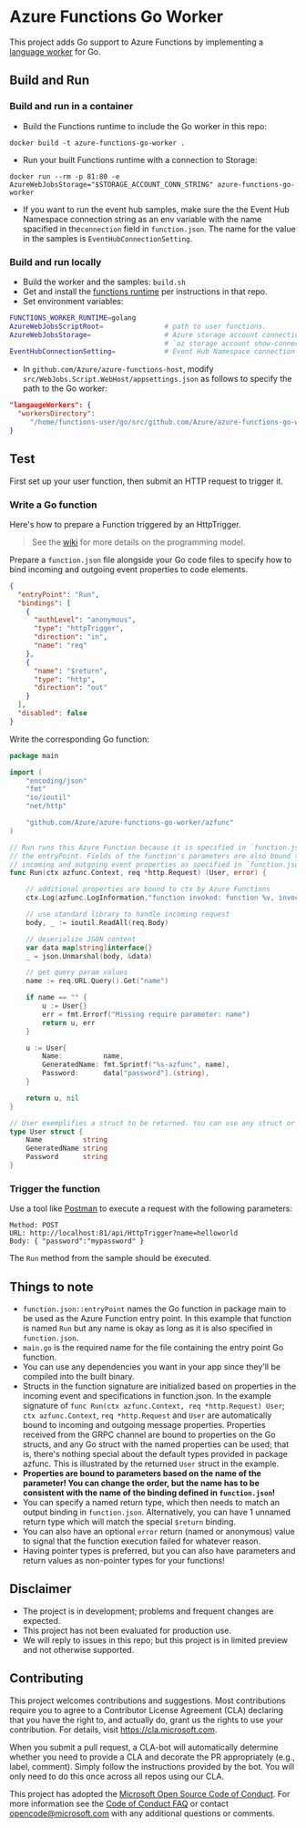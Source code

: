 # Azure Functions Go Worker

This project adds Go support to Azure Functions by implementing a [language
worker][] for Go.

[language worker]: https://github.com/Azure/azure-functions-host/wiki/Language-Extensibility

## Build and Run

### Build and run in a container

- Build the Functions runtime to include the Go worker in this repo:

`docker build -t azure-functions-go-worker .`

- Run your built Functions runtime with a connection to Storage:

`docker run --rm -p 81:80 -e AzureWebJobsStorage="$STORAGE_ACCOUNT_CONN_STRING" azure-functions-go-worker`

- If you want to run the event hub samples, make sure the the Event Hub Namespace connection string as an env variable with the name spacified in the`connection` field in `function.json`. The name for the value in the samples is `EventHubConnectionSetting`.

### Build and run locally

- Build the worker and the samples: `build.sh`
- Get and install the [functions runtime](https://github.com/Azure/azure-functions-host)
  per instructions in that repo.
- Set environment variables:

```bash
FUNCTIONS_WORKER_RUNTIME=golang
AzureWebJobsScriptRoot=               # path to user functions.
AzureWebJobsStorage=                  # Azure storage account connection string from
                                      # `az storage account show-connection-string`
EventHubConnectionSetting=            # Event Hub Namespace connection string.
```

- In `github.com/Azure/azure-functions-host`, modify
  `src/WebJobs.Script.WebHost/appsettings.json` as follows to specify the
  path to the Go worker:

```json
"langaugeWorkers": {
  "workersDirectory":
     "/home/functions-user/go/src/github.com/Azure/azure-functions-go-worker/workers"
}
```

## Test

First set up your user function, then submit an HTTP request to trigger it.

### Write a Go function

Here's how to prepare a Function triggered by an HttpTrigger.

> See the [wiki](https://github.com/Azure/azure-functions-go-worker/wiki) for
> more details on the programming model.

Prepare a `function.json` file alongside your Go code files to specify how to
bind incoming and outgoing event properties to code elements.

```json
{
  "entryPoint": "Run",
  "bindings": [
    {
      "authLevel": "anonymous",
      "type": "httpTrigger",
      "direction": "in",
      "name": "req"
    },
    {
      "name": "$return",
      "type": "http",
      "direction": "out"
    }
  ],
  "disabled": false
}
```

Write the corresponding Go function:

```go
package main

import (
	"encoding/json"
	"fmt"
	"io/ioutil"
	"net/http"

	"github.com/Azure/azure-functions-go-worker/azfunc"
)

// Run runs this Azure Function because it is specified in `function.json` as
// the entryPoint. Fields of the function's parameters are also bound to
// incoming and outgoing event properties as specified in `function.json`.
func Run(ctx azfunc.Context, req *http.Request) (User, error) {

	// additional properties are bound to ctx by Azure Functions
	ctx.Log(azfunc.LogInformation,"function invoked: function %v, invocation %v", ctx.FunctionID(), ctx.InvocationID())

	// use standard library to handle incoming request
	body, _ := ioutil.ReadAll(req.Body)

	// deserialize JSON content
	var data map[string]interface{}
	_ = json.Unmarshal(body, &data)

	// get query param values
	name := req.URL.Query().Get("name")

	if name == "" {
		u := User{}
		err = fmt.Errorf("Missing require parameter: name")
		return u, err
	}

	u := User{
		Name:          name,
		GeneratedName: fmt.Sprintf("%s-azfunc", name),
		Password:      data["password"].(string),
	}

	return u, nil
}

// User exemplifies a struct to be returned. You can use any struct or *struct.
type User struct {
	Name          string
	GeneratedName string
	Password      string
}
```

### Trigger the function

Use a tool like [Postman](https://www.getpostman.com/apps) to execute a request
with the following parameters:

```
Method: POST
URL: http://localhost:81/api/HttpTrigger?name=helloworld
Body: { "password":"mypassword" }
```

The `Run` method from the sample should be executed.

## Things to note

- `function.json::entryPoint` names the Go function in package main to be used
  as the Azure Function entry point. In this example that function is named
  `Run` but any name is okay as long as it is also specified in
  `function.json`.
- `main.go` is the required name for the file containing the entry point Go
  function.
- You can use any dependencies you want in your app since they'll be compiled
  into the built binary.
- Structs in the function signature are initialized based on properties in the
  incoming event and specifications in function.json. In the example
  signature of `func Run(ctx azfunc.Context, req *http.Request) User`; `ctx azfunc.Context`, `req *http.Request` and `User` are automatically bound to
  incoming and outgoing message properties. Properties received from the GRPC
  channel are bound to properties on the Go structs, and any Go struct
  with the named properties can be used; that is, there's nothing special about
  the default types provided in package azfunc. This is illustrated by the
  returned `User` struct in the example.
- **Properties are bound to parameters based on the name of the parameter! You
  can change the order, but the name has to be consistent with the name of the
  binding defined in `function.json`!**
- You can specify a named return type, which then needs to match an output
  binding in `function.json`. Alternatively, you can have 1 unnamed return type
  which will match the special `$return` binding.
- You can also have an optional `error` return (named or anonymous) value to signal that the function execution
  failed for whatever reason.
- Having pointer types is preferred, but you can also have parameters and return values as non-pointer types for your functions!

## Disclaimer

- The project is in development; problems and frequent changes are expected.
- This project has not been evaluated for production use.
- We will reply to issues in this repo; but this project is in limited preview
  and not otherwise supported.

## Contributing

This project welcomes contributions and suggestions. Most contributions require
you to agree to a Contributor License Agreement (CLA) declaring that you have
the right to, and actually do, grant us the rights to use your contribution.
For details, visit https://cla.microsoft.com.

When you submit a pull request, a CLA-bot will automatically determine whether
you need to provide a CLA and decorate the PR appropriately (e.g., label,
comment). Simply follow the instructions provided by the bot. You will only
need to do this once across all repos using our CLA.

This project has adopted the [Microsoft Open Source Code of
Conduct](https://opensource.microsoft.com/codeofconduct/). For more
information see the [Code of Conduct
FAQ](https://opensource.microsoft.com/codeofconduct/faq/) or contact
[opencode@microsoft.com](mailto:opencode@microsoft.com) with any additional
questions or comments.
